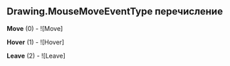 ## Drawing.MouseMoveEventType перечисление

**Move** (0) - ![Move]

**Hover** (1) - ![Hover]

**Leave** (2) - ![Leave]

